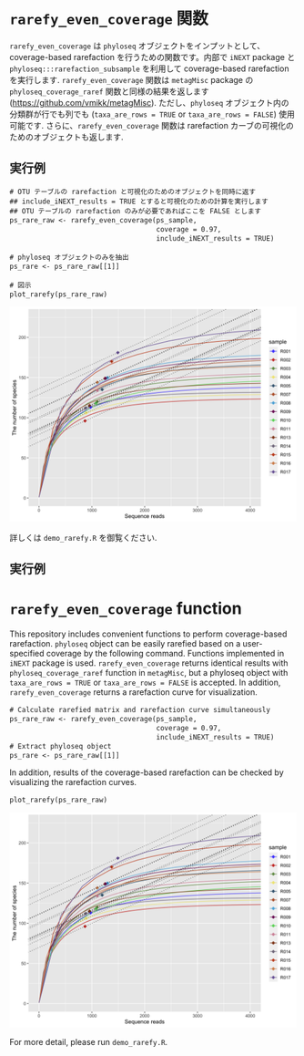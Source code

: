 # `rarefy_even_coverage` 関数
`rarefy_even_coverage` は `phyloseq` オブジェクトをインプットとして、coverage-based rarefaction を行うための関数です。内部で `iNEXT` package と `phyloseq:::rarefaction_subsample` を利用して coverage-based rarefaction を実行します. `rarefy_even_coverage` 関数は `metagMisc` package の `phyloseq_coverage_raref` 関数と同様の結果を返します (https://github.com/vmikk/metagMisc). ただし、`phyloseq` オブジェクト内の分類群が行でも列でも (`taxa_are_rows = TRUE` or `taxa_are_rows = FALSE`) 使用可能です. さらに、`rarefy_even_coverage` 関数は rarefaction カーブの可視化のためのオブジェクトも返します.


## 実行例
```{r}
# OTU テーブルの rarefaction と可視化のためのオブジェクトを同時に返す
## include_iNEXT_results = TRUE とすると可視化のための計算を実行します
## OTU テーブルの rarefaction のみが必要であればここを FALSE とします
ps_rare_raw <- rarefy_even_coverage(ps_sample,
                                    coverage = 0.97,
                                    include_iNEXT_results = TRUE)

# phyloseq オブジェクトのみを抽出
ps_rare <- ps_rare_raw[[1]]                      

# 図示
plot_rarefy(ps_rare_raw)
```

<img src="img/rarefy_plot.png" width="800px">

詳しくは `demo_rarefy.R` を御覧ください.

## 実行例




# `rarefy_even_coverage` function
This repository includes convenient functions to perform coverage-based rarefaction. `phyloseq` object can be easily rarefied based on a user-specified coverage by the following command. Functions implemented in `iNEXT` package is used. `rarefy_even_coverage` returns identical results with `phyloseq_coverage_raref` function in `metagMisc`, but a phyloseq object with `taxa_are_rows = TRUE` or `taxa_are_rows = FALSE` is accepted. In addition, `rarefy_even_coverage` returns a rarefaction curve for visualization.


```{r}
# Calculate rarefied matrix and rarefaction curve simultaneously
ps_rare_raw <- rarefy_even_coverage(ps_sample,
                                    coverage = 0.97,
                                    include_iNEXT_results = TRUE)
# Extract phyloseq object
ps_rare <- ps_rare_raw[[1]]                      
```

In addition, results of the coverage-based rarefaction can be checked by visualizing the rarefaction curves.

```{r}
plot_rarefy(ps_rare_raw)
```

<img src="img/rarefy_plot.png" width="800px">

For more detail, please run `demo_rarefy.R`.
